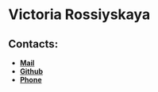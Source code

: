 # Victoria Rossiyskaya
## Contacts:
* [**Mail**](mailto:v.i.rossiyskaya@gmail.com)
* [**Github**](https://github.com/vi-rossiyskaya)
* [**Phone**](+88009999988)